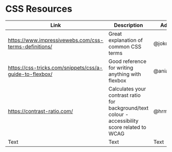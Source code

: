 # CSS Resources


| Link | Description | Added by |
| -------- | -------- | -------- |
|   https://www.impressivewebs.com/css-terms-definitions/   | Great explanation of common CSS terms      | @jokosanyang     |
| https://css-tricks.com/snippets/css/a-guide-to-flexbox/     | Good reference for writing anything with flexbox     | @aniablaziak     |
| https://contrast-ratio.com/   | Calculates your contrast ratio for background/text colour - accessibility score related to WCAG   | @hrmstockdale     |
| Text     | Text     | Text     |
